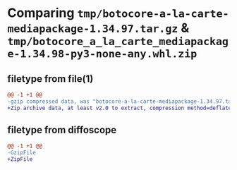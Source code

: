 # Comparing `tmp/botocore-a-la-carte-mediapackage-1.34.97.tar.gz` & `tmp/botocore_a_la_carte_mediapackage-1.34.98-py3-none-any.whl.zip`

## filetype from file(1)

```diff
@@ -1 +1 @@
-gzip compressed data, was "botocore-a-la-carte-mediapackage-1.34.97.tar", last modified: Fri May  3 01:04:50 2024, max compression
+Zip archive data, at least v2.0 to extract, compression method=deflate
```

## filetype from diffoscope

```diff
@@ -1 +1 @@
-GzipFile
+ZipFile
```

